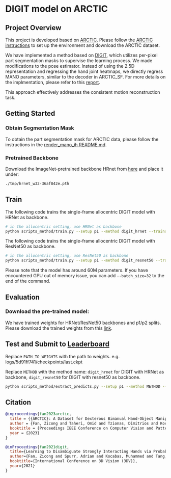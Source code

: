 # DIGIT model on  ARCTIC

## Project Overview
This project is developed based on [ARCTIC](https://github.com/zc-alexfan/arctic).  Please follow the [ARCTIC instructions](https://github.com/zc-alexfan/arctic#arctic--a-dataset-for-dexterous-bimanual-hand-object-manipulation) to set up the environment and download the ARCTIC dataset.

We have implemented a method based on [DIGIT](https://github.com/zc-alexfan/digit-interacting), which utilizes per-pixel part segmentation masks to supervise the learning process. 
We made modifications to the pose estimator. Instead of using the 2.5D representation and regressing the hand joint heatmaps, we directly regress MANO parameters, similar to the decoder in ARCTIC_SF. For more details on the implmentation, please refer to this [report]().

This approach effectively addresses the consistent motion reconstruction task.


## Getting Started
### Obtain Segmentation Mask

To obtain the part segmentation mask for ARCTIC data, please follow the instructions in the [render_mano_ih README.md](https://github.com/XueYing126/render_mano_ih).

### Pretrained Backbone
Download the ImageNet-pretrained backbone HRnet from [here](https://github.com/HRNet/HRNet-Human-Pose-Estimation) and place it under:
```bash
./tmp/hrnet_w32-36af842e.pth
```
## Train
The following code trains the single-frame allocentric DIGIT model with HRNet as backbone. 
```bash
# in the allocentric setting, use HRNet as backbone
python scripts_method/train.py --setup p1 --method digit_hrnet --trainsplit train --valsplit minival 
```

The following code trains the single-frame allocentric DIGIT model with ResNet50 as backbone. 
```bash
# in the allocentric setting, use ResNet50 as backbone
python scripts_method/train.py --setup p1 --method digit_resnet50 --trainsplit train --valsplit minival 
```
Please note that the model has around 60M parameters. If you have encountered GPU out of memory issue, you can add `--batch_size=32`  to the end of the command.

## Evaluation

### Download the pre-trained model:
We have trained weights for HRNet/ResNet50 backbones and p1/p2 splits. Please download the trained weights from this [link]().





## Test and Submit to [Leaderboard](docs/leaderboard.md)

Replace `PATH_TO_WEIGHTS` with the path to weights. e.g. logs/5d91ff741/checkpoints/last.ckpt

Replace `METHOD` with the method name: `digit_hrnet` for DIGIT with HRNet as backbone, `digit_resnet50` for DIGIT with resnet50 as backbone.


```bash
python scripts_method/extract_predicts.py --setup p1 --method METHOD --load_ckpt PATH_TO_WEIGHTS --run_on test --extraction_mode submit_pose
```



## Citation
```bibtex
@inproceedings{fan2023arctic,
  title = {{ARCTIC}: A Dataset for Dexterous Bimanual Hand-Object Manipulation},
  author = {Fan, Zicong and Taheri, Omid and Tzionas, Dimitrios and Kocabas, Muhammed and Kaufmann, Manuel and Black, Michael J. and Hilliges, Otmar},
  booktitle = {Proceedings IEEE Conference on Computer Vision and Pattern Recognition (CVPR)},
  year = {2023}
}

@inProceedings{fan2021digit,
  title={Learning to Disambiguate Strongly Interacting Hands via Probabilistic Per-pixel Part Segmentation},
  author={Fan, Zicong and Spurr, Adrian and Kocabas, Muhammed and Tang, Siyu and Black, Michael and Hilliges, Otmar},
  booktitle={International Conference on 3D Vision (3DV)},
  year={2021}
}
```